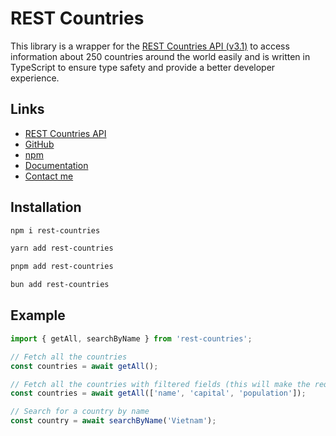 # REST Countries
This library is a wrapper for the [REST Countries API (v3.1)](https://restcountries.com/) to access information about 250 countries around the world easily and is written in TypeScript to ensure type safety and provide a better developer experience.

## Links
- [REST Countries API](https://restcountries.com/)
- [GitHub](https://github.com/PannH/rest-countries)
- [npm](https://www.npmjs.com/package/rest-countries)
- [Documentation](https://pannh.github.io/rest-countries/)
- [Contact me](https://bento.me/pannh)

## Installation
```bash
npm i rest-countries

yarn add rest-countries

pnpm add rest-countries

bun add rest-countries
```

## Example
```typescript
import { getAll, searchByName } from 'rest-countries';

// Fetch all the countries
const countries = await getAll();

// Fetch all the countries with filtered fields (this will make the request faster)
const countries = await getAll(['name', 'capital', 'population']);

// Search for a country by name
const country = await searchByName('Vietnam');
```